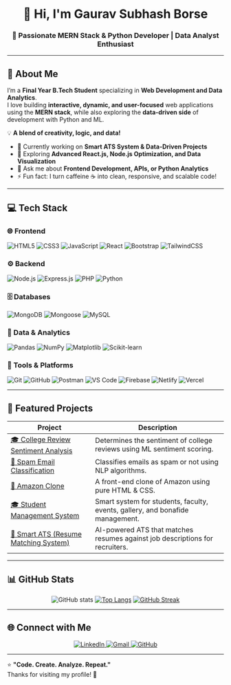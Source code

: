 <h1 align="center">👋 Hi, I'm Gaurav Subhash Borse</h1>
<h3 align="center">🚀 Passionate MERN Stack & Python Developer | Data Analyst Enthusiast</h3>

---

## 💫 About Me

I’m a **Final Year B.Tech Student** specializing in **Web Development and Data Analytics**.  
I love building **interactive, dynamic, and user-focused** web applications using the **MERN stack**, while also exploring the **data-driven side** of development with Python and ML.

💡 **A blend of creativity, logic, and data!**

- 🔭 Currently working on **Smart ATS System & Data-Driven Projects**  
- 🌱 Exploring **Advanced React.js, Node.js Optimization, and Data Visualization**  
- 💬 Ask me about **Frontend Development, APIs, or Python Analytics**  
- ⚡ Fun fact: I turn caffeine ☕ into clean, responsive, and scalable code!

---

## 💻 Tech Stack

### 🌐 Frontend
![HTML5](https://img.shields.io/badge/HTML5-E34F26?style=for-the-badge&logo=html5&logoColor=white)
![CSS3](https://img.shields.io/badge/CSS3-1572B6?style=for-the-badge&logo=css3&logoColor=white)
![JavaScript](https://img.shields.io/badge/JavaScript-F7DF1E?style=for-the-badge&logo=javascript&logoColor=black)
![React](https://img.shields.io/badge/React-61DAFB?style=for-the-badge&logo=react&logoColor=black)
![Bootstrap](https://img.shields.io/badge/Bootstrap-7952B3?style=for-the-badge&logo=bootstrap&logoColor=white)
![TailwindCSS](https://img.shields.io/badge/TailwindCSS-38B2AC?style=for-the-badge&logo=tailwindcss&logoColor=white)

### ⚙️ Backend
![Node.js](https://img.shields.io/badge/Node.js-339933?style=for-the-badge&logo=nodedotjs&logoColor=white)
![Express.js](https://img.shields.io/badge/Express.js-000000?style=for-the-badge&logo=express&logoColor=white)
![PHP](https://img.shields.io/badge/PHP-777BB4?style=for-the-badge&logo=php&logoColor=white)
![Python](https://img.shields.io/badge/Python-3776AB?style=for-the-badge&logo=python&logoColor=white)

### 🗄️ Databases
![MongoDB](https://img.shields.io/badge/MongoDB-47A248?style=for-the-badge&logo=mongodb&logoColor=white)
![Mongoose](https://img.shields.io/badge/Mongoose-880000?style=for-the-badge&logo=mongoose&logoColor=white)
![MySQL](https://img.shields.io/badge/MySQL-4479A1?style=for-the-badge&logo=mysql&logoColor=white)

### 🧠 Data & Analytics
![Pandas](https://img.shields.io/badge/Pandas-150458?style=for-the-badge&logo=pandas&logoColor=white)
![NumPy](https://img.shields.io/badge/NumPy-013243?style=for-the-badge&logo=numpy&logoColor=white)
![Matplotlib](https://img.shields.io/badge/Matplotlib-11557C?style=for-the-badge&logo=plotly&logoColor=white)
![Scikit-learn](https://img.shields.io/badge/Scikit--learn-F7931E?style=for-the-badge&logo=scikitlearn&logoColor=white)

### 🧰 Tools & Platforms
![Git](https://img.shields.io/badge/Git-F05032?style=for-the-badge&logo=git&logoColor=white)
![GitHub](https://img.shields.io/badge/GitHub-181717?style=for-the-badge&logo=github&logoColor=white)
![Postman](https://img.shields.io/badge/Postman-FF6C37?style=for-the-badge&logo=postman&logoColor=white)
![VS Code](https://img.shields.io/badge/VS%20Code-007ACC?style=for-the-badge&logo=visualstudiocode&logoColor=white)
![Firebase](https://img.shields.io/badge/Firebase-FFCA28?style=for-the-badge&logo=firebase&logoColor=black)
![Netlify](https://img.shields.io/badge/Netlify-00C7B7?style=for-the-badge&logo=netlify&logoColor=white)
![Vercel](https://img.shields.io/badge/Vercel-000000?style=for-the-badge&logo=vercel&logoColor=white)

---

## 🚀 Featured Projects

| Project | Description |
|----------|--------------|
| [🎓 College Review Sentiment Analysis](https://github.com/gauravborse2004/College-Review-Sentimental-Analysis-using-ML) | Determines the sentiment of college reviews using ML sentiment scoring. |
| [📧 Spam Email Classification](https://github.com/gauravborse2004/Spam-Mail-Classification-using-NLP-and-ML-Gaurav-S-Borse) | Classifies emails as spam or not using NLP algorithms. |
| [🛒 Amazon Clone](https://github.com/gauravborse2004/Amazon-Clone-using-HTML-CSS) | A front-end clone of Amazon using pure HTML & CSS. |
| [🎓 Student Management System](https://github.com/gauravborse2004/Student-Management-System) | Smart system for students, faculty, events, gallery, and bonafide management. |
| [🤖 Smart ATS (Resume Matching System)](https://github.com/gauravborse2004/ats) | AI-powered ATS that matches resumes against job descriptions for recruiters. |

---

## 📊 GitHub Stats

<div align="center">

![GitHub stats](https://github-readme-stats.vercel.app/api?username=gauravborse2004&show_icons=true&theme=algolia&rank_icon=github)
[![Top Langs](https://github-readme-stats.vercel.app/api/top-langs/?username=gauravborse2004&layout=compact&theme=algolia)](https://github.com/gauravborse2004)
[![GitHub Streak](https://github-readme-streak-stats.herokuapp.com?user=gauravborse2004&theme=algolia&card_width=495)](https://git.io/streak-stats)

</div>

---

## 🌐 Connect with Me

<p align="center">
  <a href="https://www.linkedin.com/in/gaurav-subhash-borse-53138b257/" target="_blank">
    <img src="https://img.shields.io/badge/LinkedIn-%230077B5.svg?style=for-the-badge&logo=linkedin&logoColor=white" alt="LinkedIn">
  </a>
  <a href="mailto:gauravborseofficial8084@gmail.com">
    <img src="https://img.shields.io/badge/Gmail-D14836?style=for-the-badge&logo=gmail&logoColor=white" alt="Gmail">
  </a>
  <a href="https://github.com/gauravborse2004" target="_blank">
    <img src="https://img.shields.io/badge/GitHub-100000?style=for-the-badge&logo=github&logoColor=white" alt="GitHub">
  </a>
</p>

---

⭐ **"Code. Create. Analyze. Repeat."**  
Thanks for visiting my profile! 🙌
